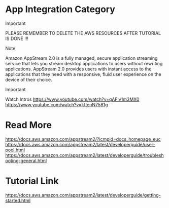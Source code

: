 # App Integration Category

> [!IMPORTANT]
> PLEASE REMEMBER TO DELETE THE AWS RESOURCES AFTER TUTORIAL IS DONE !!!

> [!NOTE]
> Amazon AppStream 2.0 is a fully managed, secure application streaming service that lets you stream desktop applications to users without rewriting applications. AppStream 2.0 provides users with instant access to the applications that they need with a responsive, fluid user experience on the device of their choice. 

> [!IMPORTANT]
> Watch Intros
> https://www.youtube.com/watch?v=qAFlv1m3MX0
> https://www.youtube.com/watch?v=kftenN7581g

# Read More
https://docs.aws.amazon.com/appstream2/?icmpid=docs_homepage_euc
https://docs.aws.amazon.com/appstream2/latest/developerguide/user-pool.html
https://docs.aws.amazon.com/appstream2/latest/developerguide/troubleshooting-general.html

# Tutorial Link
https://docs.aws.amazon.com/appstream2/latest/developerguide/getting-started.html